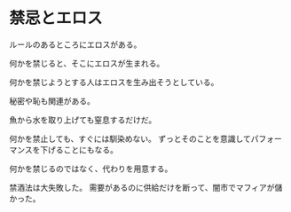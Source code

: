 # 禁忌とエロス

ルールのあるところにエロスがある。

何かを禁じると、そこにエロスが生まれる。

何かを禁じようとする人はエロスを生み出そうとしている。

秘密や恥も関連がある。

魚から水を取り上げても窒息するだけだ。

何かを禁止しても、すぐには馴染めない。
ずっとそのことを意識してパフォーマンスを下げることにもなる。

何かを禁じるのではなく、代わりを用意する。

禁酒法は大失敗した。
需要があるのに供給だけを断って、闇市でマフィアが儲かった。
